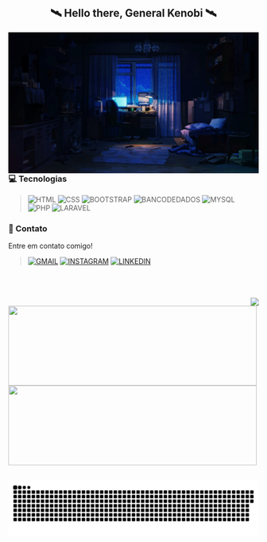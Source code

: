 <div align="center">

## 🛰️ Hello there, General Kenobi 🛰️
</div> 
<img  align="right" alt="room" width="600"  src="https://raw.githubusercontent.com/DanielMhl/DanielMhl/main/bg.gif"/>
 
### 💻 Tecnologias

>![HTML](https://img.shields.io/badge/HTML5-E34F26?style=for-the-badge&logo=html5&logoColor=white)
>![CSS](https://img.shields.io/badge/CSS3-1572B6?style=for-the-badge&logo=css3&logoColor=white)
>![BOOTSTRAP](https://img.shields.io/badge/Bootstrap-563D7C?style=for-the-badge&logo=bootstrap&logoColor=white)
>![BANCODEDADOS](https://img.shields.io/badge/SQL_Banco_de_dados-07405E?style=for-the-badge&logo=sqlite&logoColor=white)
>![MYSQL](https://img.shields.io/badge/MySQL-00000F?style=for-the-badge&logo=mysql&logoColor=white)
>![PHP](https://img.shields.io/badge/PHP-777BB4?style=for-the-badge&logo=php&logoColor=white)
>![LARAVEL](https://img.shields.io/badge/Laravel-FF2D20?style=for-the-badge&logo=laravel&logoColor=white)

### 📱 Contato

Entre em contato comigo! 

>[![GMAIL](https://img.shields.io/badge/Gmail-D14836?style=for-the-badge&logo=gmail&logoColor=white)](mailto:dmarques2000@gmail.com)
>[![INSTAGRAM](https://img.shields.io/badge/Instagram-E4405F?style=for-the-badge&logo=instagram&logoColor=white)](https://www.instagram.com/no_ideia/)
>[![LINKEDIN](https://img.shields.io/badge/LinkedIn-0077B5?style=for-the-badge&logo=linkedin&logoColor=white)](https://www.linkedin.com/in/daniel-marques-951537144/)

</div> 
<br><br><br>
<div> 
<img align="right" src="https://spotify-recently-played-readme.vercel.app/api?user=31yvrf4p6ikkjxlkx3shxviu6n7a&unique={true|1|on|yes}">
</div>   
<div>
    <a href="https://github.com/DanielMhl">
    <img align="center" height="160em" width="500em" src="https://github-readme-stats.vercel.app/api?username=Danielmhl&show_icons=true&theme=tokyonight">
    <img align="center" height="160em" width="500em" src="https://github-readme-stats.vercel.app/api/top-langs/?username=DanielMhl&theme=tokyonight&layout=compact"
</div>
 </div>    
<br>

![Snake animation](https://github.com/DanielMhl/DanielMhl/blob/main/dist/github-contribution-grid-snake.svg)


